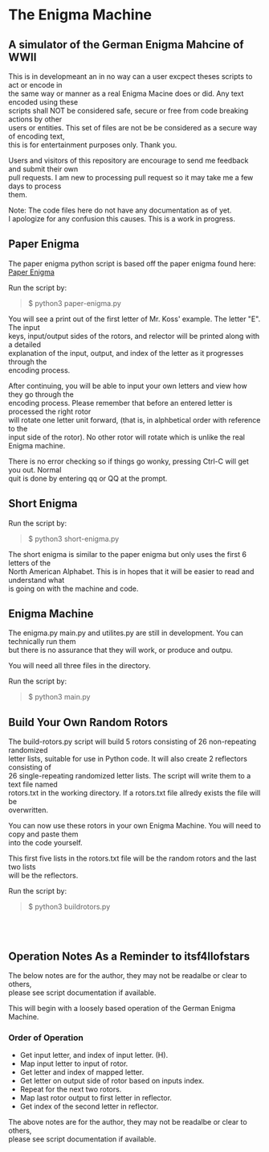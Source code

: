 # The Enigma Machine

## A simulator of the German Enigma Mahcine of WWII

This is in developmeant an in no way can a user excpect theses scripts to act or encode in<br>
the same way or manner as a real Enigma Macine does or did. Any text encoded using these<br>
scripts shall NOT be considered safe, secure or free from code breaking actions by other<br>
users or entities. This set of files are not be be considered as a secure way of encoding text,<br>
this is for entertainment purposes only. Thank you.<br>

Users and visitors of this repository are encourage to send me feedback and submit their own<br>
pull requests. I am new to processing pull request so it may take me a few days to process<br>
them.

Note: The code files here do not have any documentation as of yet.<br>
I apologize for any confusion this causes. This is a work in progress.

## Paper Enigma

The paper enigma python script is based off the paper enigma found here:
[Paper Enigma](https://mckoss.com/posts/paper-enigma/)

Run the script by:

> $ python3 paper-enigma.py

You will see a print out of the first letter of Mr. Koss' example. The letter "E". The input<br>
keys, input/output sides of the rotors, and relector will be printed along with a detailed<br>
explanation of the input, output, and index of the letter as it progresses through the<br>
encoding process.<br>

After continuing, you will be able to input your own letters and view how they go through the<br>
encoding process. Please remember that before an entered letter is processed the right rotor<br>
will rotate one letter unit forward, (that is, in alphbetical order with reference to the<br>
input side of the rotor). No other rotor will rotate which is unlike the real Enigma machine.<br>

There is no error checking so if things go wonky, pressing Ctrl-C will get you out. Normal<br>
quit is done by entering qq or QQ at the prompt.<br>

## Short Enigma

Run the script by:

> $ python3 short-enigma.py

The short enigma is similar to the paper enigma but only uses the first 6 letters of the<br>
North American Alphabet. This is in hopes that it will be easier to read and understand what<br>
is going on with the machine and code.<br>

## Enigma Machine

The enigma.py main.py and utilites.py are still in development. You can technically run them<br>
but there is no assurance that they will work, or produce and outpu.<br>

You will need all three files in the directory.

Run the script by:

> $ python3 main.py

## Build Your Own Random Rotors

The build-rotors.py script will build 5 rotors consisting of 26 non-repeating randomized<br>
letter lists, suitable for use in Python code. It will also create 2 reflectors consisting of<br>
26 single-repeating randomized letter lists. The script will write them to a text file named<br>
rotors.txt in the working directory. If a rotors.txt file allredy exists the file will be<br>
overwritten.<br>

You can now use these rotors in your own Enigma Machine. You will need to copy and paste them<br>
into the code yourself.<br>

This first five lists in the rotors.txt file will be the random rotors and the last two lists<br>
will be the reflectors.<br>

Run the script by:

> $ python3 buildrotors.py

<br><br>
## Operation Notes As a Reminder to itsf4llofstars

The below notes are for the author, they may not be readalbe or clear to others,<br>
please see script documentation if available.<br>

This will begin with a loosely based operation of the German Enigma Machine.<br>

### Order of Operation

+ Get input letter, and index of input letter. (H).
+ Map input letter to input of rotor.
+ Get letter and index of mapped letter.
+ Get letter on output side of rotor based on inputs index.
+ Repeat for the next two rotors.
+ Map last rotor output to first letter in reflector.
+ Get index of the second letter in reflector.

The above notes are for the author, they may not be readalbe or clear to others,<br>
please see script documentation if available.<br>
